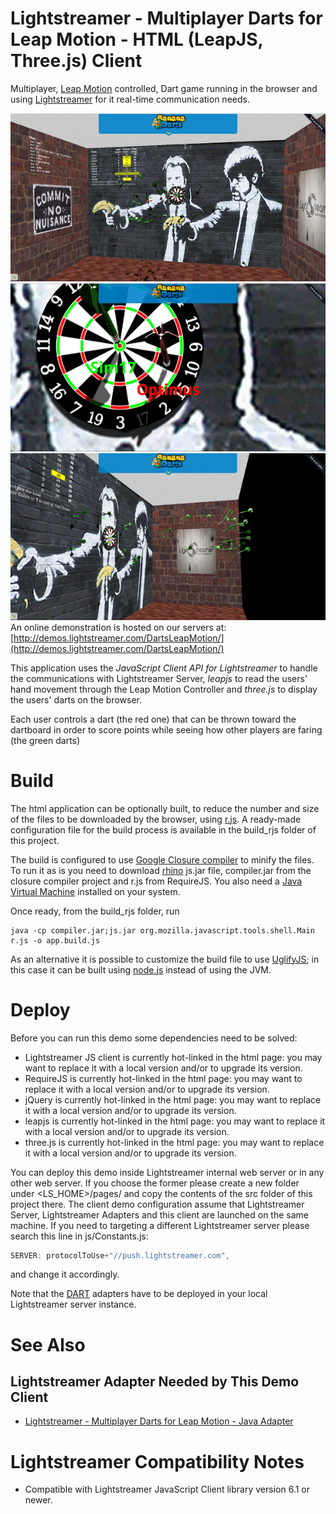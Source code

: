 # Lightstreamer - Multiplayer Darts for Leap Motion - HTML (LeapJS, Three.js) Client #
<!-- START DESCRIPTION lightstreamer-example-darts-leapmotion-client-javascript -->

Multiplayer, [Leap Motion](https://www.leapmotion.com/) controlled, Dart game running in the browser and using 
[Lightstreamer](http://www.lightstreamer.com) for it real-time communication needs. 

[![screenshot](screenshot1.png)](http://demos.lightstreamer.com/http://demos.lightstreamer.com/DartsLeapMotion//)<br>
[![screenshot](screenshot2.png)](http://demos.lightstreamer.com/http://demos.lightstreamer.com/DartsLeapMotion//)<br>
[![screenshot](screenshot3.png)](http://demos.lightstreamer.com/http://demos.lightstreamer.com/DartsLeapMotion//)<br>
An online demonstration is hosted on our servers at: [http://demos.lightstreamer.com/DartsLeapMotion/](http://demos.lightstreamer.com/DartsLeapMotion/)<br>

This application uses the *JavaScript Client API for Lightstreamer* to handle the communications with Lightstreamer Server, *leapjs* to read the users' hand movement through the Leap Motion Controller and
*three.js* to display the users' darts on the browser.

Each user controls a dart (the red one) that can be thrown toward the dartboard in order to score points while seeing how other players are faring (the green darts)

<!-- END DESCRIPTION lightstreamer-example-darts-leapmotion-client-javascript -->

# Build #

The html application can be optionally built, to reduce the number and size of the files to be downloaded by the browser, using [r.js](http://requirejs.org/docs/optimization.html).
A ready-made configuration file for the build process is available in the build_rjs folder of this project.

The build is configured to use [Google Closure compiler](https://code.google.com/p/closure-compiler/) to minify the files. To run it as is you need to download 
[rhino](https://developer.mozilla.org/en-US/docs/Rhino) js.jar file, compiler.jar from the closure compiler project and r.js from RequireJS. You also need a [Java Virtual 
Machine](https://www.java.com/en/download/) installed on your system.

Once ready, from the build_rjs folder, run
```
java -cp compiler.jar;js.jar org.mozilla.javascript.tools.shell.Main r.js -o app.build.js
```

As an alternative it is possible to customize the build file to use [UglifyJS](https://github.com/mishoo/UglifyJS2); in this case it can be built using [node.js](http://nodejs.org/) instead of using the JVM.

# Deploy #

Before you can run this demo some dependencies need to be solved:

-  Lightstreamer JS client is currently hot-linked in the html page: you may want to replace it with a local version and/or to upgrade its version.
-  RequireJS is currently hot-linked in the html page: you may want to replace it with a local version and/or to upgrade its version.
-  jQuery is currently hot-linked in the html page: you may want to replace it with a local version and/or to upgrade its version.
-  leapjs is currently hot-linked in the html page: you may want to replace it with a local version and/or to upgrade its version.
-  three.js is currently hot-linked in the html page: you may want to replace it with a local version and/or to upgrade its version.

You can deploy this demo inside Lightstreamer internal web server or in any other web server.
If you choose the former please create a new folder under <LS_HOME>/pages/ and copy the contents of the src folder of this project there.
The client demo configuration assume that Lightstreamer Server, Lightstreamer Adapters and this client are launched on the same machine.
If you need to targeting a different Lightstreamer server please search this line in js/Constants.js:
```js
SERVER: protocolToUse+"//push.lightstreamer.com",
```
and change it accordingly.

Note that the [DART](https://github.com/Weswit/Lightstreamer-example-Darts-LeapMotion-adapter-java) adapters have to be deployed in your local Lightstreamer server instance.

# See Also #

## Lightstreamer Adapter Needed by This Demo Client ##
<!-- START RELATED_ENTRIES -->

* [Lightstreamer - Multiplayer Darts for Leap Motion - Java Adapter](https://github.com/Weswit/Lightstreamer-example-Darts-LeapMotion-adapter-java)

<!-- END RELATED_ENTRIES -->

# Lightstreamer Compatibility Notes #

* Compatible with Lightstreamer JavaScript Client library version 6.1 or newer.